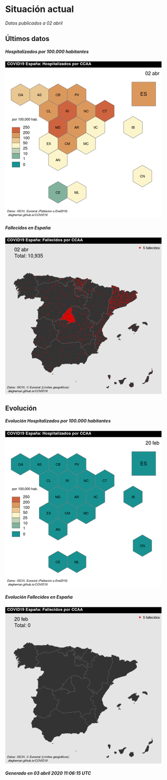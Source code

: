 Situación actual
================

*Datos publicados a 02 abril*

## Últimos datos

##### Hospitalizados por 100.000 habitantes

![](RatioHospAct.png) 

##### Fallecidos en España

![](FallecidosAct.png)

## Evolución

##### Evolución Hospitalizados por 100.000 habitantes

![](./gifs/RatioHosp.gif)

##### Evolución Fallecidos en España

![](./gifs/Fallecidos.gif)

##### Generado en 03 abril 2020 11:06:15 UTC
